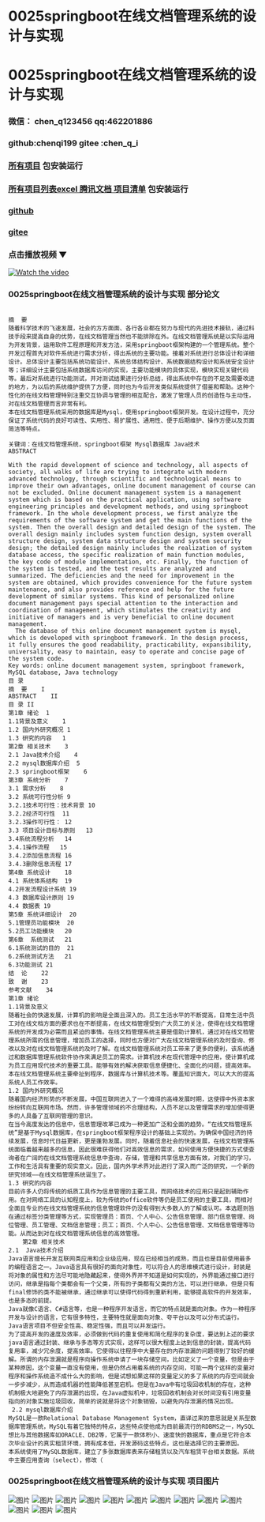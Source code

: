 # 0025springboot在线文档管理系统的设计与实现


# 0025springboot在线文档管理系统的设计与实现

### 微信： chen_q123456  qq:462201886
### github:chenqi199 gitee :chen_q_i

### [所有项目](https://github.com/GraduationProject-springboot/allSpringbootProjects) 包安装运行

### [所有项目列表excel 腾讯文档 项目清单](https://docs.qq.com/sheet/DSHRFSVZ5aEVYT3N3?tab=BB08J2) 包安装运行

### [github](https://chenqi199.github.io)

### [gitee](https://gitee.com/chen_q_i)

### 点击播放视频 ▼
[![Watch the video](https://i.sstatic.net/Vp2cE.png)](https://player.bilibili.com/player.html?isOutside=true&aid=BV16ia6epENY&bvid=BV16ia6epENY&cid=500001610570236&p=26)



### 0025springboot在线文档管理系统的设计与实现 部分论文
```

﻿摘  要
随着科学技术的飞速发展，社会的方方面面、各行各业都在努力与现代的先进技术接轨，通过科技手段来提高自身的优势，在线文档管理当然也不能排除在外。在线文档管理系统是以实际运用为开发背景，运用软件工程原理和开发方法，采用springboot框架构建的一个管理系统。整个开发过程首先对软件系统进行需求分析，得出系统的主要功能。接着对系统进行总体设计和详细设计。总体设计主要包括系统功能设计、系统总体结构设计、系统数据结构设计和系统安全设计等；详细设计主要包括系统数据库访问的实现，主要功能模块的具体实现，模块实现关键代码等。最后对系统进行功能测试，并对测试结果进行分析总结，得出系统中存在的不足及需要改进的地方，为以后的系统维护提供了方便，同时也为今后开发类似系统提供了借鉴和帮助。这种个性化的在线文档管理特别注重交互协调与管理的相互配合，激发了管理人员的创造性与主动性，对在线文档管理而言非常有利。
本在线文档管理系统采用的数据库是Mysql，使用springboot框架开发。在设计过程中，充分保证了系统代码的良好可读性、实用性、易扩展性、通用性、便于后期维护、操作方便以及页面简洁等特点。

关键词：在线文档管理系统，springboot框架 Mysql数据库 Java技术
ABSTRACT

With the rapid development of science and technology, all aspects of society, all walks of life are trying to integrate with modern advanced technology, through scientific and technological means to improve their own advantages, online document management of course can not be excluded. Online document management system is a management system which is based on the practical application, using software engineering principles and development methods, and using springboot framework. In the whole development process, we first analyze the requirements of the software system and get the main functions of the system. Then the overall design and detailed design of the system. The overall design mainly includes system function design, system overall structure design, system data structure design and system security design; the detailed design mainly includes the realization of system database access, the specific realization of main function modules, the key code of module implementation, etc. Finally, the function of the system is tested, and the test results are analyzed and summarized. The deficiencies and the need for improvement in the system are obtained, which provides convenience for the future system maintenance, and also provides reference and help for the future development of similar systems. This kind of personalized online document management pays special attention to the interaction and coordination of management, which stimulates the creativity and initiative of managers and is very beneficial to online document management.
  The database of this online document management system is mysql, which is developed with springboot framework. In the design process, it fully ensures the good readability, practicability, expansibility, universality, easy to maintain, easy to operate and concise page of the system code.
Key words: online document management system, springboot framework, MySQL database, Java technology
目 录
摘  要	I
ABSTRACT	II
目 录	II
第1章 绪论	1
1.1背景及意义	1
1.2 国内外研究概况	1
1.3 研究的内容	1
第2章 相关技术	3
2.1 Java技术介绍	4
2.2 mysql数据库介绍	5
2.3 springboot框架	6
第3章 系统分析	7
3.1 需求分析	8
3.2 系统可行性分析	9
3.2.1技术可行性：技术背景	10
3.2.2经济可行性	11
3.2.3操作可行性：	12
3.3 项目设计目标与原则	13
3.4系统流程分析	14
3.4.1操作流程	15
3.4.2添加信息流程	16
3.4.3删除信息流程	17
第4章 系统设计	18
4.1 系统体系结构	19
4.2开发流程设计系统	19
4.3 数据库设计原则	19
4.4 数据表	19
第5章 系统详细设计	20
5.1管理员功能模块	20
5.2员工功能模块	20
第6章  系统测试	21
6.1系统测试的目的	21
6.2系统测试方法	21
6.3功能测试	21
结  论	22
致  谢	23
参考文献	34
第1章 绪论
1.1背景及意义
随着社会的快速发展，计算机的影响是全面且深入的。员工生活水平的不断提高，日常生活中员工对在线文档方面的要求也在不断提高，在线文档管理受到广大员工的关注，使得在线文档管理系统的开发成为必需而且紧迫的事情。在线文档管理系统主要是借助计算机，通过对在线文档管理系统所需的信息管理，增加员工的选择，同时也方便对广大在线文档管理系统的及时查询、修改以及对在线文档管理系统的及时了解。在线文档管理系统对员工带来了更多的便利，该系统通过和数据库管理系统软件协作来满足员工的需求。计算机技术在现代管理中的应用，使计算机成为员工应用现代技术的重要工具。能够有效的解决获取信息便捷化、全面化的问题，提高效率。
本在线文档管理系统主要牵扯到程序，数据库与计算机技术等。覆盖知识面大，可以大大的提高系统人员工作效率。
1.2 国内外研究概况
随着国内经济形势的不断发展，中国互联网进入了一个难得的高峰发展时期，这使得中外资本家纷纷转向互联网市场。然而，许多管理领域的不合理结构，人员不足以及管理需求的增加使得更多的人具备了互联网管理的意识。
在当今高度发达的信息中，信息管理改革已成为一种更加广泛和全面的趋势。“在线文档管理系统”是基于Mysql数据库，在springboot框架程序设计的基础上实现的。为确保中国经济的持续发展，信息时代日益更新，更是蓬勃发展。同时，随着信息社会的快速发展，在线文档管理系统面临着越来越多的信息，因此很难获得他们对高效信息的需求，如何使用方便快捷的方式使查询者在广阔的在线文档管理系统信息中查询，存储，管理和共享信息方面有效，对我们的学习，工作和生活具有重要的现实意义。因此，国内外学术界对此进行了深入而广泛的研究，一个新的研究领域——在线文档管理系统诞生了。
1.3 研究的内容
目前许多人仍将传统的纸质工具作为信息管理的主要工具，而网络技术的应用只是起到辅助作用。在对网络工具的认知程度上，较为传统的office软件等仍是员工使用的主要工具，而相对全面且专业的在线文档管理系统的信息管理软件仍没有得到大多数人的了解或认可。本选题则旨在通过标签分类管理等方式，实现管理员：首页、个人中心、公告信息管理、部门信息管理、岗位管理、员工管理、文档信息管理；员工；首页、个人中心、公告信息管理、文档信息管理等功能。从而达到对在线文档管理系统信息的高效管理。 
    第2章 相关技术
2.1  Java技术介绍 
Java语言擅长开发互联网类应用和企业级应用，现在已经相当的成熟，而且也是目前使用最多的编程语言之一。Java语言具有很好的面向对象性，可以符合人的思维模式进行设计，封装是将对象的属性和方法尽可能地隐藏起来，使得外界并不知道是如何实现的，外界能通过接口进行访问，继承是指每个类都会有一个父类，所有的子类都有父类的方法，可以进行继承，但是只有final修饰的类不能被继承，通过继承可以使得代码得到重新利用，能够提高软件的开发效率，也是多态的前提。
Java就像C语言、C#语言等，也是一种程序开发语言，而它的特点就是面向对象。作为一种程序开发与设计的语言，它有很多特性，主要特性就是面向对象、夸平台以及可以分布式运行。Java语言项目不但安全性高、稳定性强，而且可以并发运行。
为了提高开发的速度及效率，必须做到代码的重复使用和简化程序的复杂度，要达到上述的要求java语言通过封装、继承与多态等方式实现，这样可以很大程度上达到信息的封装，提高代码复用率，减少冗余度，提高效率。它使得以往程序中大量存在的内存泄漏的问题得到了较好的缓解。所谓的内存泄漏就是程序向操作系统申请了一块存储空间，比如定义了一个变量，但是由于某种原因，这个变量一直没有使用，但是仍然占用着系统的内存空间，可能一两个这样的变量对程序和操作系统造不成什么大的影响，但是试想如果这样的变量定义的多了系统的内存空间就会一步步减少，从而造成机器的性能降低甚至宕机。但是在Java中有垃圾回收机制的存在，这种机制极大地避免了内存泄漏的出现，在Java虚拟机中，垃圾回收机制会对长时间没有引用变量指向的对象实施垃圾回收，简单的说就是将这个对象销毁，以避免内存泄漏的情况出现。
 2.2 mysql数据库介绍 
MySQL是一款Relational Database Management System，直译过来的意思就是关系型数据库管理系统，MySQL有着它独特的特点，这些特点使他成为目前最流行的RDBMS之一，MySQL想比与其他数据库如ORACLE、DB2等，它属于一款体积小、速度快的数据库，重点是它符合本次毕业设计的真实租赁环境，拥有成本低，开发源码这些特点，这也是选择它的主要原因。
本系统使用了MySQL数据库，建立了多张数据库表来存储租赁以及汽车租赁平台相关数据。系统中主要应用查询（select），修改（

```
### 0025springboot在线文档管理系统的设计与实现 项目图片
![图片](/images/0025springbootimg_001.jpg)
![图片](/images/0025springbootimg_003.jpg)
![图片](/images/0025springbootimg_002.jpg)
![图片](/images/0025springbootimg_012.jpg)
![图片](/images/0025springbootimg_006.jpg)
![图片](/images/0025springbootimg_007.jpg)
![图片](/images/0025springbootimg_013.jpg)
![图片](/images/0025springbootimg_005.jpg)
![图片](/images/0025springbootimg_011.jpg)
![图片](/images/0025springbootimg_010.jpg)
![图片](/images/0025springbootimg_004.jpg)
![图片](/images/0025springbootimg_009.jpg)
![图片](/images/0025springbootimg_008.jpg)








